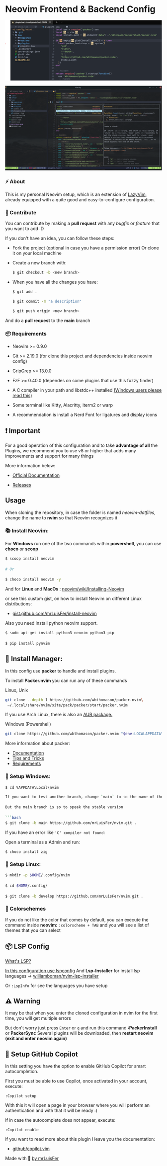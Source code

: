 # Neovim Frontend & Backend Config

<!-- ![Neovim Preview](./doc/screenshot-init-vim.PNG) -->

![Neovim Preview](./doc/preview.png)

![Neovim Second Preview](./doc/nvim-prev-2.png)

### ⚡ About

This is my personal Neovim setup, which is an extension of [LazyVim](http://www.lazyvim.org), already equipped with a quite good and easy-to-configure configuration.

### 🌱 Contribute

You can contribute by making a **pull request** with any _bugfix_ or _feature_ that you want to add :D

If you don't have an idea, you can follow these steps:

- Fork the project (optional in case you have a permission error)
  Or clone it on your local machine

- Create a new branch with:

  ```bash
  $ git checkout -b <new branch>
  ```

- When you have all the changes you have:

  ```bash
  $ git add .
  ```

  ```bash
  $ git commit -m "a description"
  ```

  ```bash
  $ git push origin <new branch>
  ```

And do a **pull request** to the **main** branch

### 📦 Requirements

- Neovim >= 0.9.0

- Git >= 2.19.0 (for clone this project and dependencies inside neovim config)

- GripGrep >= 13.0.0

- FzF >= 0.40.0 (dependes on some plugins that use this fuzzy finder)

- A C compiler in your path and libstdc++ installed [(Windows users please read this)](https://github.com/nvim-treesitter/nvim-treesitter/wiki/Windows-support)

- Some terminal like Kitty, Alacritty, iterm2 or warp

- A recommendation is install a Nerd Font for ligatures and display icons

## ❗ Important

For a good operation of this configuration and to take **advantage of all** the Plugins, we recommend you to use v8 or higher that adds many improvements and support for many things

More information below:

- [Official Documentation](https://github.com/neovim/neovim/wiki/Installing-Neovim)

- [Releases](https://github.com/neovim/neovim/releases)

## Usage

When cloning the repository, in case the folder is named _neovim-dotfiles_, change the name to **nvim** so that Neovim recognizes it

### 📚 Install Neovim:

For **Windows** run one of the two commands within **powershell**, you can use **choco** or **scoop**

```bash
$ scoop install neovim

# Or

$ choco install neovim -y
```

And for **Linux** and **MacOs** : [neovim/wiki/Installing-Neovim](https://github.com/neovim/neovim/wiki/Installing-Neovim)

or see this custom gist, on how to install Neovim on different Linux distributions:

- [gist.github.com/mrLuisFer/install-neovim](https://gist.github.com/mrLuisFer/19b8bc00d7e1295a1a7453a010b5d623)

Also you need install python neovim support.

```bash
$ sudo apt-get install python3-neovim python3-pip

$ pip install pynvim
```

## 🌙 Install Manager:

In this config use **packer** to handle and install plugins.

To install **Packer.nvim** you can run any of these commands

Linux, Unix

```bash
git clone --depth 1 https://github.com/wbthomason/packer.nvim\
 ~/.local/share/nvim/site/pack/packer/start/packer.nvim
```

If you use Arch Linux, there is also an [AUR package.](https://aur.archlinux.org/packages/nvim-packer-git/)

Windows (Powershell)

```bash
git clone https://github.com/wbthomason/packer.nvim "$env:LOCALAPPDATA\nvim-data\site\pack\packer\start\packer.nvim"
```

More information about packer:

- [Documentation](https://github.com/wbthomason/packer.nvim)
- [Tips and Tricks](https://github.com/wbthomason/packer.nvim/wiki/Tips-and-Tricks)
- [Requirements](https://github.com/wbthomason/packer.nvim#requirements)

### 📘 Setup Windows:

```
$ cd %APPDATA\Local\nvim
```

````bash
If you want to test another branch, change `main` to to the name of the branch you want to test

But the main branch is so to speak the stable version

```bash
$ git clone -b main https://github.com/mrLuisFer/nvim.git .
````

If you have an error like `'C' compiler not found`:

Open a terminal as a Admin and run:

```
$ choco install zig
```

### 🐧 Setup Linux:

```bash
$ mkdir -p $HOME/.config/nvim

$ cd $HOME/.config/

$ git clone -b develop https://github.com/mrLuisFer/nvim.git .
```

### 🌈 Colorschemes

If you do not like the color that comes by default, you can execute the command inside **neovim:** `:colorscheme + TAB` and you will see a list of themes that you can select

## 📦 LSP Config

[What's LSP?](https://microsoft.github.io/language-server-protocol/)

[In this configuration use lspconfig](https://github.com/neovim/nvim-lspconfig)
And **Lsp-Installer** for install lsp languages -> [williamboman/nvim-lsp-installer](https://github.com/williamboman/nvim-lsp-installer)

Or `:LspInfo` for see the languages you have setup

## ⚠ Warning

It may be that when you enter the cloned configuration in nvim for the first time, you will get multiple errors

But don't worry just press `Enter` or `q` and run this command **:PackerInstall** or **PackerSync**
Several plugins will be downloaded, then **restart neovim (exit and enter neovim again)**

## 🤖 Setup GitHub Copilot

In this setting you have the option to enable GitHub Copilot for smart autocompletion.

First you must be able to use Copilot, once activated in your account, execute:

```
:Copilot setup
```

With this it will open a page in your browser where you will perform an authentication and with that it will be ready :)

If in case the autocomplete does not appear, execute:

```
:Copilot enable
```

If you want to read more about this plugin I leave you the documentation:

- [github/copilot.vim](https://github.com/github/copilot.vim)

Made with 💙 [by mrLuisFer](https://mrluisfer-linktry.netlify.app/)
